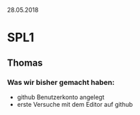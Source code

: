 28.05.2018

# SPL1
## Thomas

### Was wir bisher gemacht haben:
* github Benutzerkonto angelegt
* erste Versuche mit dem Editor auf github
